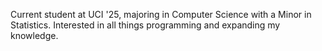Current student at UCI '25, majoring in Computer Science with a Minor in Statistics. Interested in all things programming and expanding my knowledge.
